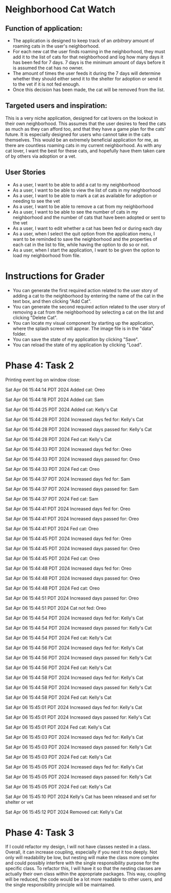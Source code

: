 # Neighborhood Cat Watch

## Function of application:

- The application is designed to keep track of an
*arbitrary* amount of roaming cats in the user's 
neighborhood. 
- For each new cat the user finds roaming in the 
neighborhood, they must add it to the list of cats
for that neighborhood and log how many days it has
been fed for 7 days. 7 days is the minimum 
amount of days before it is assumed the cat has
no owner.
- The amount of times the user feeds it during the
7 days will determine whether they should either
send it to the shelter for adoption or send it to
the vet if it is not fed enough.
- Once this decision has been made, the cat will
be removed from the list.

## Targeted users and inspiration:
This is a very niche application, designed for cat
lovers on the lookout in their own neighborhood. 
This assumes that the user desires to feed the cats
as much as they can afford too, and that they have
a game plan for the cats' future. It is especially
designed for users who cannot take in the cats 
themselves. This would be an extremely beneficial 
application for me, as there are countless roaming 
cats in my current neighborhood. As with any cat 
lover, I want the best for these cats, and 
hopefully have them taken care of by others via 
adoption or a vet. 

## User Stories

- As a user, I want to be able to add a cat to my 
neighborhood
- As a user, I want to be able to view the list
of cats in my neighborhood
- As a user, I want to be able to mark a cat as 
available for adoption or needing to see the vet
- As a user, I want to be able to remove a cat 
from my neighborhood
- As a user, I want to be able to see the
number of cats in my neighborhood and the number 
of cats that have been adopted or sent to the
vet
- As a user, I want to edit whether a cat has
been fed or during each day
- As a user, when I select the quit option from 
the application menu, I want to be reminded to
save the neighborhood and the properties of 
each cat in the list to file, while having the
option to do so or not.
- As a user, when I start the application,
I want to be given the option to load my 
neighborhood from file.

# Instructions for Grader

- You can generate the first required action related to the
user story of adding a cat to the neighborhood by entering the 
name of the cat in the text box, and then clicking "Add Cat".
- You can generate the second required action related to the 
user story of removing a cat from the neighborhood by selecting 
a cat on the list and clicking "Delete Cat".
- You can locate my visual component by starting up the
application, where the splash screen will appear. The image 
file is in the "data" folder.
- You can save the state of my application by clicking "Save".
- You can reload the state of my application by clicking "Load".

# Phase 4: Task 2

Printing event log on window close:

Sat Apr 06 15:44:14 PDT 2024
Added cat: Oreo

Sat Apr 06 15:44:18 PDT 2024
Added cat: Sam

Sat Apr 06 15:44:25 PDT 2024
Added cat: Kelly's Cat

Sat Apr 06 15:44:28 PDT 2024
Increased days fed for: Kelly's Cat

Sat Apr 06 15:44:28 PDT 2024
Increased days passed for: Kelly's Cat

Sat Apr 06 15:44:28 PDT 2024
Fed cat: Kelly's Cat

Sat Apr 06 15:44:33 PDT 2024
Increased days fed for: Oreo

Sat Apr 06 15:44:33 PDT 2024
Increased days passed for: Oreo

Sat Apr 06 15:44:33 PDT 2024
Fed cat: Oreo

Sat Apr 06 15:44:37 PDT 2024
Increased days fed for: Sam

Sat Apr 06 15:44:37 PDT 2024
Increased days passed for: Sam

Sat Apr 06 15:44:37 PDT 2024
Fed cat: Sam

Sat Apr 06 15:44:41 PDT 2024
Increased days fed for: Oreo

Sat Apr 06 15:44:41 PDT 2024
Increased days passed for: Oreo

Sat Apr 06 15:44:41 PDT 2024
Fed cat: Oreo

Sat Apr 06 15:44:45 PDT 2024
Increased days fed for: Oreo

Sat Apr 06 15:44:45 PDT 2024
Increased days passed for: Oreo

Sat Apr 06 15:44:45 PDT 2024
Fed cat: Oreo

Sat Apr 06 15:44:48 PDT 2024
Increased days fed for: Oreo

Sat Apr 06 15:44:48 PDT 2024
Increased days passed for: Oreo

Sat Apr 06 15:44:48 PDT 2024
Fed cat: Oreo

Sat Apr 06 15:44:51 PDT 2024
Increased days passed for: Oreo

Sat Apr 06 15:44:51 PDT 2024
Cat not fed: Oreo

Sat Apr 06 15:44:54 PDT 2024
Increased days fed for: Kelly's Cat

Sat Apr 06 15:44:54 PDT 2024
Increased days passed for: Kelly's Cat

Sat Apr 06 15:44:54 PDT 2024
Fed cat: Kelly's Cat

Sat Apr 06 15:44:56 PDT 2024
Increased days fed for: Kelly's Cat

Sat Apr 06 15:44:56 PDT 2024
Increased days passed for: Kelly's Cat

Sat Apr 06 15:44:56 PDT 2024
Fed cat: Kelly's Cat

Sat Apr 06 15:44:58 PDT 2024
Increased days fed for: Kelly's Cat

Sat Apr 06 15:44:58 PDT 2024
Increased days passed for: Kelly's Cat

Sat Apr 06 15:44:58 PDT 2024
Fed cat: Kelly's Cat

Sat Apr 06 15:45:01 PDT 2024
Increased days fed for: Kelly's Cat

Sat Apr 06 15:45:01 PDT 2024
Increased days passed for: Kelly's Cat

Sat Apr 06 15:45:01 PDT 2024
Fed cat: Kelly's Cat

Sat Apr 06 15:45:03 PDT 2024
Increased days fed for: Kelly's Cat

Sat Apr 06 15:45:03 PDT 2024
Increased days passed for: Kelly's Cat

Sat Apr 06 15:45:03 PDT 2024
Fed cat: Kelly's Cat

Sat Apr 06 15:45:05 PDT 2024
Increased days fed for: Kelly's Cat

Sat Apr 06 15:45:05 PDT 2024
Increased days passed for: Kelly's Cat

Sat Apr 06 15:45:05 PDT 2024
Fed cat: Kelly's Cat

Sat Apr 06 15:45:10 PDT 2024
Kelly's Cat has been released and set for shelter or vet

Sat Apr 06 15:45:12 PDT 2024
Removed cat: Kelly's Cat
 
# Phase 4: Task 3

If I could refactor my design, I will not have classes nested
in a class. Overall, it can increase coupling, especially
if you nest it too deeply. Not only will readability be
low, but nesting will make the class more complex and could
possibly interfere with the single responsibility purpose for
the specific class. To refactor this, I will have it so that
the nesting classes are actually their own class within the 
appropriate packages. This way, coupling will be reduced, the
code would be a lot more readable to other users, and 
the single responsibility principle will be maintained.
